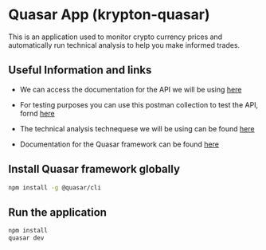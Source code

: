 # Quasar App (krypton-quasar)

This is an application used to monitor crypto currency prices and automatically run technical analysis to help you make informed trades.

## Useful Information and links

* We can access the documentation for the API we will be using [here](https://www.coingecko.com/en/api)

* For testing purposes you can use this postman collection to test the API, fornd [here](https://github.com/jwoodrow99/CoinGecko_Postman_Collection)

* The technical analysis technequese we will be using can be found [here](https://bitlevex.com/blog/best-trading-indicators-for-cryptocurrencies/)

* Documentation for the Quasar framework can be found [here](https://quasar.dev/)

## Install Quasar framework globally

```bash
npm install -g @quasar/cli
```

## Run the application

``` bash
npm install
quasar dev
```
